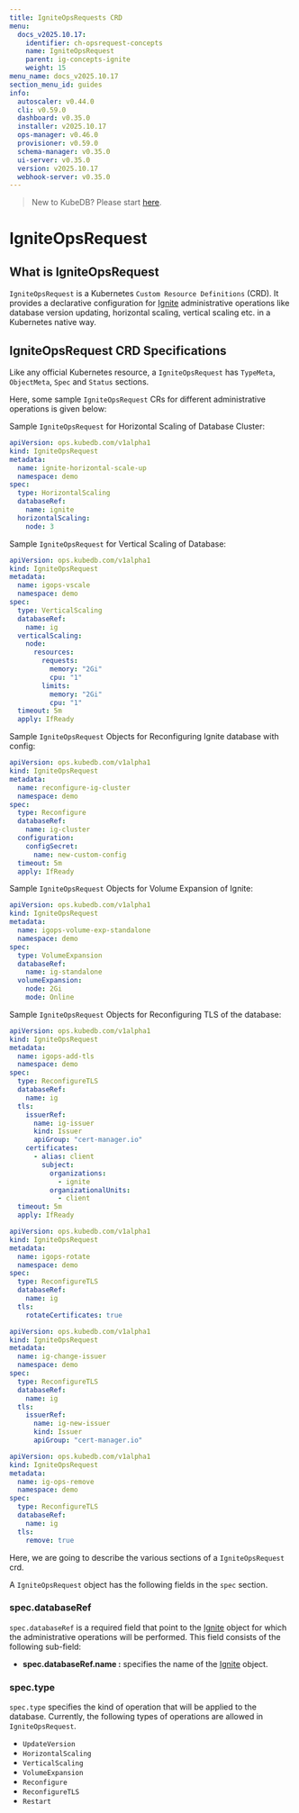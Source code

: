 ```yaml
---
title: IgniteOpsRequests CRD
menu:
  docs_v2025.10.17:
    identifier: ch-opsrequest-concepts
    name: IgniteOpsRequest
    parent: ig-concepts-ignite
    weight: 15
menu_name: docs_v2025.10.17
section_menu_id: guides
info:
  autoscaler: v0.44.0
  cli: v0.59.0
  dashboard: v0.35.0
  installer: v2025.10.17
  ops-manager: v0.46.0
  provisioner: v0.59.0
  schema-manager: v0.35.0
  ui-server: v0.35.0
  version: v2025.10.17
  webhook-server: v0.35.0
---
```


> New to KubeDB? Please start [here](/docs/v2025.10.17/README).

# IgniteOpsRequest

## What is IgniteOpsRequest

`IgniteOpsRequest` is a Kubernetes `Custom Resource Definitions` (CRD). It provides a declarative configuration for [Ignite](https://ignite.apache.org/) administrative operations like database version updating, horizontal scaling, vertical scaling etc. in a Kubernetes native way.

## IgniteOpsRequest CRD Specifications

Like any official Kubernetes resource, a `IgniteOpsRequest` has `TypeMeta`, `ObjectMeta`, `Spec` and `Status` sections.

Here, some sample `IgniteOpsRequest` CRs for different administrative operations is given below:

Sample `IgniteOpsRequest` for Horizontal Scaling of Database Cluster:

```yaml
apiVersion: ops.kubedb.com/v1alpha1
kind: IgniteOpsRequest
metadata:
  name: ignite-horizontal-scale-up
  namespace: demo
spec:
  type: HorizontalScaling
  databaseRef:
    name: ignite
  horizontalScaling:
    node: 3
```

Sample `IgniteOpsRequest` for Vertical Scaling of Database:

```yaml
apiVersion: ops.kubedb.com/v1alpha1
kind: IgniteOpsRequest
metadata:
  name: igops-vscale
  namespace: demo
spec:
  type: VerticalScaling
  databaseRef:
    name: ig
  verticalScaling:
    node:
      resources:
        requests:
          memory: "2Gi"
          cpu: "1"
        limits:
          memory: "2Gi"
          cpu: "1"
  timeout: 5m
  apply: IfReady
```

Sample `IgniteOpsRequest` Objects for Reconfiguring Ignite database with config:

```yaml
apiVersion: ops.kubedb.com/v1alpha1
kind: IgniteOpsRequest
metadata:
  name: reconfigure-ig-cluster
  namespace: demo
spec:
  type: Reconfigure
  databaseRef:
    name: ig-cluster
  configuration:
    configSecret:
      name: new-custom-config
  timeout: 5m
  apply: IfReady
```

Sample `IgniteOpsRequest` Objects for Volume Expansion of Ignite:

```yaml
apiVersion: ops.kubedb.com/v1alpha1
kind: IgniteOpsRequest
metadata:
  name: igops-volume-exp-standalone
  namespace: demo
spec:
  type: VolumeExpansion
  databaseRef:
    name: ig-standalone
  volumeExpansion:
    node: 2Gi
    mode: Online
```

Sample `IgniteOpsRequest` Objects for Reconfiguring TLS of the database:

```yaml
apiVersion: ops.kubedb.com/v1alpha1
kind: IgniteOpsRequest
metadata:
  name: igops-add-tls
  namespace: demo
spec:
  type: ReconfigureTLS
  databaseRef:
    name: ig
  tls:
    issuerRef:
      name: ig-issuer
      kind: Issuer
      apiGroup: "cert-manager.io"
    certificates:
      - alias: client
        subject:
          organizations:
            - ignite
          organizationalUnits:
            - client
  timeout: 5m
  apply: IfReady
```

```yaml
apiVersion: ops.kubedb.com/v1alpha1
kind: IgniteOpsRequest
metadata:
  name: igops-rotate
  namespace: demo
spec:
  type: ReconfigureTLS
  databaseRef:
    name: ig
  tls:
    rotateCertificates: true
```

```yaml
apiVersion: ops.kubedb.com/v1alpha1
kind: IgniteOpsRequest
metadata:
  name: ig-change-issuer
  namespace: demo
spec:
  type: ReconfigureTLS
  databaseRef:
    name: ig
  tls:
    issuerRef:
      name: ig-new-issuer
      kind: Issuer
      apiGroup: "cert-manager.io"
```

```yaml
apiVersion: ops.kubedb.com/v1alpha1
kind: IgniteOpsRequest
metadata:
  name: ig-ops-remove
  namespace: demo
spec:
  type: ReconfigureTLS
  databaseRef:
    name: ig
  tls:
    remove: true
```

Here, we are going to describe the various sections of a `IgniteOpsRequest` crd.

A `IgniteOpsRequest` object has the following fields in the `spec` section.

### spec.databaseRef

`spec.databaseRef` is a required field that point to the [Ignite](/docs/v2025.10.17/guides/ignite/concepts/ignite) object for which the administrative operations will be performed. This field consists of the following sub-field:

- **spec.databaseRef.name :** specifies the name of the [Ignite](/docs/v2025.10.17/guides/ignite/concepts/ignite) object.

### spec.type

`spec.type` specifies the kind of operation that will be applied to the database. Currently, the following types of operations are allowed in `IgniteOpsRequest`.

- `UpdateVersion`
- `HorizontalScaling`
- `VerticalScaling`
- `VolumeExpansion`
- `Reconfigure`
- `ReconfigureTLS`
- `Restart`